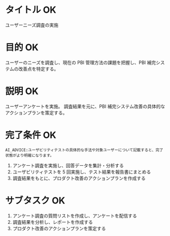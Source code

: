 # タイトル OK

ユーザーニーズ調査の実施

# 目的 OK

ユーザーのニーズを調査し、現在の PBI 管理方法の課題を把握し、PBI 補完システムの改善点を特定する。

# 説明 OK

ユーザーアンケートを実施。
調査結果を元に、PBI 補完システム改善の具体的なアクションプランを策定する。

# 完了条件 OK

`AI_ADVICE:ユーザビリティテストの具体的な手法や対象ユーザーについて記載すると、完了状態がより明確になります。`

1. アンケート調査を実施し、回答データを集計・分析する
2. ユーザビリティテストを 5 回実施し、テスト結果を報告書にまとめる
3. 調査結果をもとに、プロダクト改善のアクションプランを作成する

# サブタスク OK

1. アンケート調査の質問リストを作成し、アンケートを配信する
2. 調査結果を分析し、レポートを作成する
3. プロダクト改善のアクションプランを策定する
